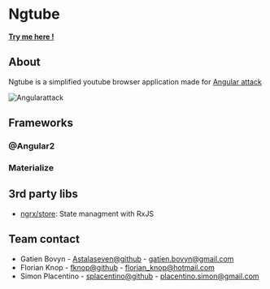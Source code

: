 # Ngtube

[**Try me here !**](http://ngtube.2016.angularattack.io/)

## About 

Ngtube is a simplified youtube browser application made for [Angular attack](https://www.angularattack.com)

![Angularattack](https://rumblex-angularattack.s3.amazonaws.com/images/knight.png)

## Frameworks

### @Angular2

### Materialize

## 3rd party libs

* [ngrx/store](https://github.com/ngrx/store): State managment with RxJS

## Team contact

* Gatien Bovyn - [Astalaseven@github](https://github.com/astalaseven) - [gatien.bovyn@gmail.com](mailto:gatien.bovyn@gmail.com)
* Florian Knop - [fknop@github](https://github.com/fknop) - [florian_knop@hotmail.com](mailto:florian_knop@hotmail.com)
* Simon Placentino - [splacentino@github](https://github.com/splacentino) - [placentino.simon@gmail.com](mailto:placentino.simon@gmail.com)
